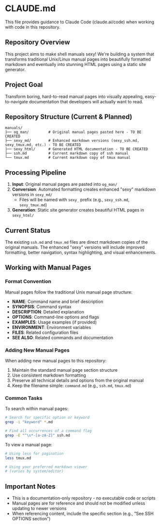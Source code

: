 # CLAUDE.md

This file provides guidance to Claude Code (claude.ai/code) when working with code in this repository.

## Repository Overview

This project aims to make shell manuals sexy! We're building a system that transforms traditional Unix/Linux manual pages into beautifully formatted markdown and eventually into stunning HTML pages using a static site generator.

## Project Goal

Transform boring, hard-to-read manual pages into visually appealing, easy-to-navigate documentation that developers will actually want to read.

## Repository Structure (Current & Planned)

```
manuals/
├── og_man/         # Original manual pages pasted here - TO BE CREATED
├── sexy_md/        # Enhanced markdown versions (sexy_ssh.md, sexy_tmux.md, etc.) - TO BE CREATED  
├── sexy_html/      # Generated HTML documentation - TO BE CREATED
├── ssh.md          # Current markdown copy of ssh manual
└── tmux.md         # Current markdown copy of tmux manual
```

## Processing Pipeline

1. **Input**: Original manual pages are pasted into `og_man/`
2. **Conversion**: Automated formatting creates enhanced "sexy" markdown versions in `sexy_md/`
   - Files will be named with `sexy_` prefix (e.g., `sexy_ssh.md`, `sexy_tmux.md`)
3. **Generation**: Static site generator creates beautiful HTML pages in `sexy_html/`

## Current Status

The existing `ssh.md` and `tmux.md` files are direct markdown copies of the original manuals. The enhanced "sexy" versions will include improved formatting, better navigation, syntax highlighting, and visual enhancements.

## Working with Manual Pages

### Format Convention
Manual pages follow the traditional Unix manual page structure:
- **NAME**: Command name and brief description
- **SYNOPSIS**: Command syntax
- **DESCRIPTION**: Detailed explanation
- **OPTIONS**: Command-line options and flags
- **EXAMPLES**: Usage examples (if provided)
- **ENVIRONMENT**: Environment variables
- **FILES**: Related configuration files
- **SEE ALSO**: Related commands and documentation

### Adding New Manual Pages
When adding new manual pages to this repository:
1. Maintain the standard manual page section structure
2. Use consistent markdown formatting
3. Preserve all technical details and options from the original manual
4. Keep the filename simple: `command.md` (e.g., `ssh.md`, `tmux.md`)

### Common Tasks

To search within manual pages:
```bash
# Search for specific option or keyword
grep -i "keyword" *.md

# Find all occurrences of a command flag
grep -E "^\s*-[a-zA-Z]" ssh.md
```

To view a manual page:
```bash
# Using less for pagination
less tmux.md

# Using your preferred markdown viewer
# (varies by system/editor)
```

## Important Notes

- This is a documentation-only repository - no executable code or scripts
- Manual pages are for reference and should not be modified unless updating to newer versions
- When referencing content, include the specific section (e.g., "See SSH OPTIONS section")